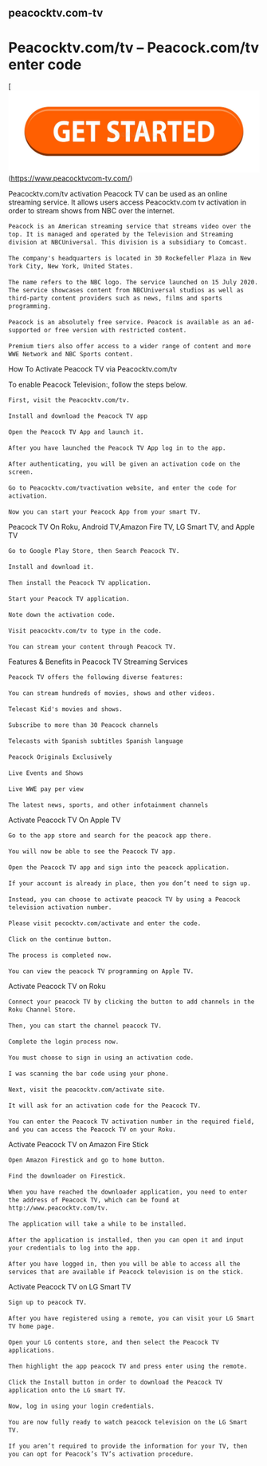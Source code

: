 ## peacocktv.com-tv
# Peacocktv.com/tv – Peacock.com/tv enter code
[![Peacocktv.com/tv](get-started-199847725.jpg)(https://www.peacocktvcom-tv.com/)

Peacocktv.com/tv activation Peacock TV can be used as an online streaming service. It allows users access Peacocktv.com tv activation in order to stream shows from NBC over the internet.

    Peacock is an American streaming service that streams video over the top. It is managed and operated by the Television and Streaming division at NBCUniversal. This division is a subsidiary to Comcast.

    The company's headquarters is located in 30 Rockefeller Plaza in New York City, New York, United States.

    The name refers to the NBC logo. The service launched on 15 July 2020. The service showcases content from NBCUniversal studios as well as third-party content providers such as news, films and sports programming.

    Peacock is an absolutely free service. Peacock is available as an ad-supported or free version with restricted content.

    Premium tiers also offer access to a wider range of content and more WWE Network and NBC Sports content.

How To Activate Peacock TV via Peacocktv.com/tv

To enable Peacock Television:, follow the steps below.

    First, visit the Peacocktv.com/tv.

    Install and download the Peacock TV app

    Open the Peacock TV App and launch it.

    After you have launched the Peacock TV App log in to the app.

    After authenticating, you will be given an activation code on the screen.

    Go to Peacocktv.com/tvactivation website, and enter the code for activation.

    Now you can start your Peacock App from your smart TV.

Peacock TV On Roku, Android TV,Amazon Fire TV, LG Smart TV, and Apple TV 

    Go to Google Play Store, then Search Peacock TV.

    Install and download it.

    Then install the Peacock TV application.

    Start your Peacock TV application.

    Note down the activation code.

    Visit peacocktv.com/tv to type in the code.

    You can stream your content through Peacock TV.

 Features & Benefits in Peacock TV Streaming Services

    Peacock TV offers the following diverse features:

    You can stream hundreds of movies, shows and other videos.

    Telecast Kid's movies and shows.

    Subscribe to more than 30 Peacock channels

    Telecasts with Spanish subtitles Spanish language

    Peacock Originals Exclusively

    Live Events and Shows

    Live WWE pay per view

    The latest news, sports, and other infotainment channels

Activate Peacock TV On Apple TV

    Go to the app store and search for the peacock app there.

    You will now be able to see the Peacock TV app.

    Open the Peacock TV app and sign into the peacock application.

    If your account is already in place, then you don’t need to sign up.

    Instead, you can choose to activate peacock TV by using a Peacock television activation number.

    Please visit pecocktv.com/activate and enter the code.

    Click on the continue button.

    The process is completed now.

    You can view the peacock TV programming on Apple TV.

Activate Peacock TV on Roku

    Connect your peacock TV by clicking the button to add channels in the Roku Channel Store.

    Then, you can start the channel peacock TV.

    Complete the login process now.

    You must choose to sign in using an activation code.

    I was scanning the bar code using your phone.

    Next, visit the peacocktv.com/activate site.

    It will ask for an activation code for the Peacock TV.

    You can enter the Peacock TV activation number in the required field, and you can access the Peacock TV on your Roku.

Activate Peacock TV on Amazon Fire Stick

    Open Amazon Firestick and go to home button.

    Find the downloader on Firestick.

    When you have reached the downloader application, you need to enter the address of Peacock TV, which can be found at http://www.peacocktv.com/tv.

    The application will take a while to be installed.

    After the application is installed, then you can open it and input your credentials to log into the app.

    After you have logged in, then you will be able to access all the services that are available if Peacock television is on the stick.

Activate Peacock TV on LG Smart TV

    Sign up to peacock TV.

    After you have registered using a remote, you can visit your LG Smart TV home page.

    Open your LG contents store, and then select the Peacock TV applications.

    Then highlight the app peacock TV and press enter using the remote.

    Click the Install button in order to download the Peacock TV application onto the LG smart TV.

    Now, log in using your login credentials.

    You are now fully ready to watch peacock television on the LG Smart TV.

    If you aren’t required to provide the information for your TV, then you can opt for Peacock’s TV’s activation procedure.
